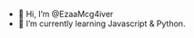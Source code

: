 - 👋 Hi, I’m @EzaaMcg4iver
- 🌱 I’m currently learning Javascript & Python.

<!---
EzaaMcg4iver/EzaaMcg4iver is a ✨ special ✨ repository because its `README.md` (this file) appears on your GitHub profile.
You can click the Preview link to take a look at your changes.
--->
